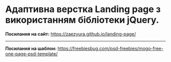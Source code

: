 # Адаптивна верстка Landing page з використанням бібліотеки jQuery.
**Посилання на сайт:** <https://zaezyura.github.io/landing-page/>
***
**Посилання на шаблон:** <https://freebiesbug.com/psd-freebies/mogo-free-one-page-psd-template/>

